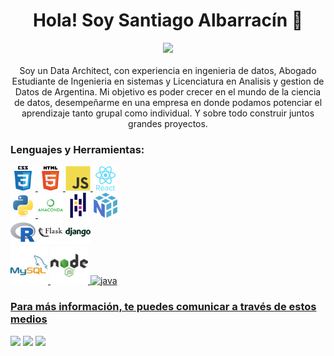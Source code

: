 <div align="center">
    <h1>Hola! Soy Santiago Albarracín 👋</h1> 
</div>

<div align="center">
    <img src="https://i.postimg.cc/SQ7B8X1H/1614033309435-1.jpg">
    <div>
        <br>
        Soy un Data Architect, con experiencia en ingenieria de datos, Abogado Estudiante de Ingenieria en sistemas y Licenciatura en Analisis y gestion de Datos de Argentina.
        Mi objetivo es poder crecer en el mundo de la ciencia de datos, desempeñarme en una empresa en donde podamos potenciar el aprendizaje tanto grupal como individual. Y sobre todo construir juntos grandes proyectos.
    </div>
</div>

<div align="center">
    <h3 align="left">Lenguajes y Herramientas:</h3>
    <p align="left"><a href="https://www.w3schools.com/css/" target="_blank"> <img src="https://raw.githubusercontent.com/devicons/devicon/master/icons/css3/css3-original-wordmark.svg" alt="css3" width="40" height="40"/> </a> <a href="https://www.w3.org/html/" target="_blank"> <img src="https://raw.githubusercontent.com/devicons/devicon/master/icons/html5/html5-original-wordmark.svg" alt="html5" width="40" height="40"/> </a> <a href="https://developer.mozilla.org/en-US/docs/Web/JavaScript" target="_blank"> <img src="https://raw.githubusercontent.com/devicons/devicon/master/icons/javascript/javascript-original.svg" alt="javascript" width="40" height="40"/> </a> <a href="https://reactjs.org/" target="_blank"> <img src="https://raw.githubusercontent.com/devicons/devicon/master/icons/react/react-original-wordmark.svg" alt="react" width="40" height="40"/> </a> <a href="https://www.python.org" target="_blank">
        <br>
        <img src="https://raw.githubusercontent.com/devicons/devicon/master/icons/python/python-original.svg" alt="python" width="40" height="40"/> </a> <img src=https://github.com/devicons/devicon/blob/master/icons/anaconda/anaconda-original-wordmark.svg width="40" height="40">   
        <img src=https://github.com/devicons/devicon/blob/master/icons/pandas/pandas-original.svg width="40" height="40">   
        <img src=https://github.com/devicons/devicon/blob/master/icons/numpy/numpy-original.svg width="40" height="40">   
        <br>
        <img src=https://github.com/devicons/devicon/blob/master/icons/r/r-original.svg width="40" height="40">   
        <img src=https://github.com/devicons/devicon/blob/master/icons/flask/flask-original-wordmark.svg width="40" height="40">  
        <img src=https://github.com/devicons/devicon/blob/master/icons/django/django-plain-wordmark.svg width="40" height="40">  
        
<br>
        <a href="https://www.mysql.com/" target="_blank"> <img src="https://raw.githubusercontent.com/devicons/devicon/master/icons/mysql/mysql-original-wordmark.svg" alt="mysql" width="60" height="60"/> </a> <a href="https://nodejs.org" target="_blank"> <img src="https://raw.githubusercontent.com/devicons/devicon/master/icons/nodejs/nodejs-original-wordmark.svg" alt="nodejs" width="60" height="60"/> </a>   <a href="https://www.java.com/es/" target="_blank"> <img src="https://cdn.icon-icons.com/icons2/2415/PNG/512/java_original_logo_icon_146458.png" alt="java" width="50" height="50"/> </a>  <a href="https://github.com/devicons/devicon/blob/master/icons/anaconda/anaconda-original.svg" </a> </p>
</div>


<h3>Para más información, te puedes comunicar a través de estos medios</h3>


<a href="https://www.linkedin.com/in/santiago-albarracin-49ab2a1b4/"><img src="https://img.shields.io/badge/LinkedIn-0077B5?style=for-the-badge&logo=linkedin&logoColor=white"></a>
<a href="mailto:albarracinsantiago24@gmail.com"><img src="https://img.shields.io/badge/Gmail-D14836?style=for-the-badge&logo=gmail&logoColor=white"></a>
<a href="https://api.whatsapp.com/send?phone=5493815470882"><img src="https://img.shields.io/badge/WhatsApp-25D366?style=for-the-badge&logo=whatsapp&logoColor=white"></a>

